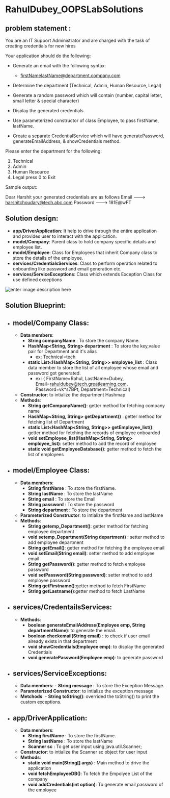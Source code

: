 # RahulDubey_OOPSLabSolutions

## problem statement :
You are an IT Support Administrator and are charged with the task of creating credentials for new hires

Your application should do the following:

- Generate an email with the following syntax:
	- firstNamelastName@department.company.com

- Determine the department (Technical, Admin, Human Resource, Legal)
- Generate a random password which will contain (number, capital letter, small letter & special character)
- Display the generated credentials
- Use parameterized constructor of class Employee, to pass firstName, lastName.
- Create a separate CredentialService which will have generatePassword, generateEmailAddress, & showCredentials method.

Please enter the department for the following:
1. Technical
2. Admin
3. Human Resource
4. Legal
press 0 to Exit


Sample output:

Dear Harshit your generated credentials are as follows
Email        --->  harshitchoudary@tech.abc.com
Password ---> 181E@wFT

## Solution design:

- **app/DriverApplication**: It help to drive through the entire application and provides user to interact with the application.
-  **model/Company**: Parent class to hold company specific details and employee list.
-   **model/Employee**: Class for Employees that inherit Company class to store the details of the employee.
-  **services/CredentialsServices**: Class to perform operation related to onboarding like password and email generation etc.
- **services/ServiceExceptions**: Class which extends Exception Class for use defined exceptions

![enter image description here](http://drive.google.com/uc?export=view&id=1j07vRWjrqBOAoBHYyOmzbxCQzRsRrH0r)

## Solution Blueprint:

- **model/Company Class**:
	- 
	- **Data members**:
		- **String companyName** : To store the company Name.
		- **HashMap<String, String> department** : To store the key,value pair for Department and it's alias
			- ex: Technical=tech
		- **static List<HashMap<String, String>> employee_list** : Class data member to store the list of all employee whose email and password got generated.
			- ex: { FirstName=Rahul, LastName=Dubey, Email=rahuldubey@tech.greatlearning.com, Password=vk*s7BPt, Department=Technical}
	-	**Constructor**: to intialize the department Hashmap 
	-	**Methods**: 
		-	 **String getCompanyName()**:  getter method for fetching company name
		-	 **HashMap<String, String> getDepartment()** : getter method for fetching list of Department 
		-	 **static List<HashMap<String, String>> getEmployee_list()**: getter method for fetching the records of employee onboarded
		-	 **void setEmployee_list(HashMap<String, String> employee_list)**: setter method to add the record of employee
		-	 **static void getEmployeeDatabase()**: getter method to fetch the list of employees

- **model/Employee Class**:
	-  
	- **Data members**:
		- **String firstName** : To store the firstName.
		- **String lastName** : To store the lastName
		- **String email** : To store the Email
		- **String password** : To store the password
		- **String department** : To store the department
	- **Parameterized Constructor**: to intialize the firstName and lastName
	- **Methods**: 
		- **String getemp_Department()**:  getter method for fetching  employee department
		- **void setemp_Department(String department)** : setter method to add employee department
		- **String getEmail()**: getter method for fetching the employee email
		- **void setEmail(String email)**: setter method to add employee email
		- **String getPassword()**: getter method to fetch employee password
		- **void setPassword(String password)**: setter method to add employee password
		- **String getFirstname()**:getter method to fetch FirstName
		- **String getLastname()**:getter method to fetch LastName
			
- **services/CredentailsServices**:
	- 
	- **Methods**: 
		- **boolean generateEmailAddress(Employee emp, String departmentName)**:  to generate the email.
		- **boolean checkemail(String email)** : to check if user email already exists in that department
		- **void showCredentials(Employee emp)**: to display the generated Credentials
		- **void generatePassword(Employee emp)**: to generate password	
- **services/ServiceExceptions**:
	- 
	- **Data members**:
			- **String message** : To store the Exception Message.
	- 	**Parameterized Constructor**: to intialize the exception message
	-	**Metchods**: 
			-	 **String toString()**:  overrided the toString() to print the custom exceptions.

- **app/DriverApplication**:
	- 
	- **Data members**:
		- **String firstName** : To store the firstName.
		- **String lastName** : To store the lastName
		- **Scanner sc** : To get user input using java.util.Scanner; 
	- **Constructor**: to intialize the Scanner sc object for user input
	- **Methods**: 
		-	**static void main(String[] args)** : Main method to drive the application
		-	**void fetchEmployeeDB()**:  To fetch the Empolyee List of the company
		-	**void addCredentials(int option)**:  To generate email,password of the employee
